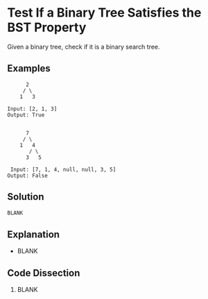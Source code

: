 # Test If a Binary Tree Satisfies the BST Property
Given a binary tree, check if it is a binary search tree.

## Examples
```
      2
     / \
    1   3

Input: [2, 1, 3]
Output: True


      7
     / \
    1   4
       / \
      3   5

 Input: [7, 1, 4, null, null, 3, 5]
Output: False
```

## Solution
```python
BLANK
```

## Explanation
* BLANK

## Code Dissection
1. BLANK